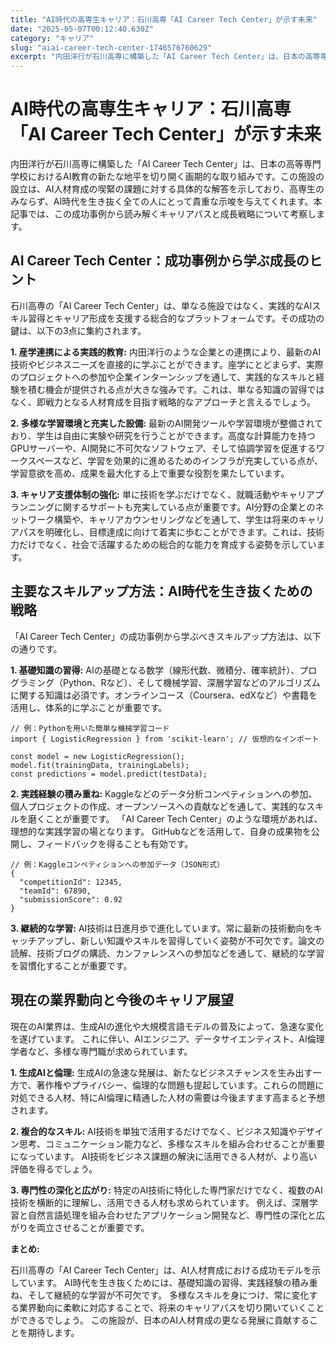 ```yaml
---
title: "AI時代の高専生キャリア：石川高専「AI Career Tech Center」が示す未来"
date: "2025-05-07T00:12:40.630Z"
category: "キャリア"
slug: "aiai-career-tech-center-1746576760629"
excerpt: "内田洋行が石川高専に構築した「AI Career Tech Center」は、日本の高等専門学校におけるAI教育の新たな地平を切り開く画期的な取り組みです。この施設の設立は、AI人材育成の喫緊の課題に対する具体的な解答を示しており、高専生のみならず、AI時代を生き抜く全ての人にとって貴重な示唆を与え..."
---
```


# AI時代の高専生キャリア：石川高専「AI Career Tech Center」が示す未来

内田洋行が石川高専に構築した「AI Career Tech Center」は、日本の高等専門学校におけるAI教育の新たな地平を切り開く画期的な取り組みです。この施設の設立は、AI人材育成の喫緊の課題に対する具体的な解答を示しており、高専生のみならず、AI時代を生き抜く全ての人にとって貴重な示唆を与えてくれます。本記事では、この成功事例から読み解くキャリアパスと成長戦略について考察します。


##  AI Career Tech Center：成功事例から学ぶ成長のヒント

石川高専の「AI Career Tech Center」は、単なる施設ではなく、実践的なAIスキル習得とキャリア形成を支援する総合的なプラットフォームです。その成功の鍵は、以下の3点に集約されます。

**1. 産学連携による実践的教育:**  内田洋行のような企業との連携により、最新のAI技術やビジネスニーズを直接的に学ぶことができます。座学にとどまらず、実際のプロジェクトへの参加や企業インターンシップを通して、実践的なスキルと経験を積む機会が提供される点が大きな強みです。これは、単なる知識の習得ではなく、即戦力となる人材育成を目指す戦略的なアプローチと言えるでしょう。

**2. 多様な学習環境と充実した設備:**  最新のAI開発ツールや学習環境が整備されており、学生は自由に実験や研究を行うことができます。高度な計算能力を持つGPUサーバーや、AI開発に不可欠なソフトウェア、そして協調学習を促進するワークスペースなど、学習を効果的に進めるためのインフラが充実している点が、学習意欲を高め、成果を最大化する上で重要な役割を果たしています。

**3. キャリア支援体制の強化:**  単に技術を学ぶだけでなく、就職活動やキャリアプランニングに関するサポートも充実している点が重要です。AI分野の企業とのネットワーク構築や、キャリアカウンセリングなどを通して、学生は将来のキャリアパスを明確化し、目標達成に向けて着実に歩むことができます。これは、技術力だけでなく、社会で活躍するための総合的な能力を育成する姿勢を示しています。


## 主要なスキルアップ方法：AI時代を生き抜くための戦略

「AI Career Tech Center」の成功事例から学ぶべきスキルアップ方法は、以下の通りです。

**1. 基礎知識の習得:**  AIの基礎となる数学（線形代数、微積分、確率統計）、プログラミング（Python、Rなど）、そして機械学習、深層学習などのアルゴリズムに関する知識は必須です。オンラインコース（Coursera、edXなど）や書籍を活用し、体系的に学ぶことが重要です。

```
// 例：Pythonを用いた簡単な機械学習コード
import { LogisticRegression } from 'scikit-learn'; // 仮想的なインポート

const model = new LogisticRegression();
model.fit(trainingData, trainingLabels);
const predictions = model.predict(testData);
```

**2. 実践経験の積み重ね:**  Kaggleなどのデータ分析コンペティションへの参加、個人プロジェクトの作成、オープンソースへの貢献などを通して、実践的なスキルを磨くことが重要です。  「AI Career Tech Center」のような環境があれば、理想的な実践学習の場となります。  GitHubなどを活用して、自身の成果物を公開し、フィードバックを得ることも有効です。

```
// 例：Kaggleコンペティションへの参加データ（JSON形式）
{
  "competitionId": 12345,
  "teamId": 67890,
  "submissionScore": 0.92
}
```

**3. 継続的な学習:** AI技術は日進月歩で進化しています。常に最新の技術動向をキャッチアップし、新しい知識やスキルを習得していく姿勢が不可欠です。論文の読解、技術ブログの購読、カンファレンスへの参加などを通して、継続的な学習を習慣化することが重要です。


## 現在の業界動向と今後のキャリア展望

現在のAI業界は、生成AIの進化や大規模言語モデルの普及によって、急速な変化を遂げています。  これに伴い、AIエンジニア、データサイエンティスト、AI倫理学者など、多様な専門職が求められています。  

**1. 生成AIと倫理:**  生成AIの急速な発展は、新たなビジネスチャンスを生み出す一方で、著作権やプライバシー、倫理的な問題も提起しています。これらの問題に対処できる人材、特にAI倫理に精通した人材の需要は今後ますます高まると予想されます。

**2. 複合的なスキル:**  AI技術を単独で活用するだけでなく、ビジネス知識やデザイン思考、コミュニケーション能力など、多様なスキルを組み合わせることが重要になっています。  AI技術をビジネス課題の解決に活用できる人材が、より高い評価を得るでしょう。

**3. 専門性の深化と広がり:**  特定のAI技術に特化した専門家だけでなく、複数のAI技術を横断的に理解し、活用できる人材も求められています。  例えば、深層学習と自然言語処理を組み合わせたアプリケーション開発など、専門性の深化と広がりを両立させることが重要です。


**まとめ:**

石川高専の「AI Career Tech Center」は、AI人材育成における成功モデルを示しています。  AI時代を生き抜くためには、基礎知識の習得、実践経験の積み重ね、そして継続的な学習が不可欠です。  多様なスキルを身につけ、常に変化する業界動向に柔軟に対応することで、将来のキャリアパスを切り開いていくことができるでしょう。  この施設が、日本のAI人材育成の更なる発展に貢献することを期待します。
